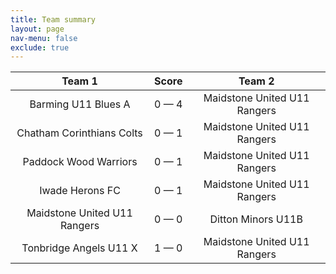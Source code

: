 ```yaml
---
title: Team summary
layout: page
nav-menu: false
exclude: true
---
```




|            Team 1            |    Score    |            Team 2            |
|:----------------------------:|:-----------:|:----------------------------:|
|     Barming U11 Blues A      | 0 &mdash; 4 | Maidstone United U11 Rangers |
|  Chatham Corinthians Colts   | 0 &mdash; 1 | Maidstone United U11 Rangers |
|    Paddock Wood Warriors     | 0 &mdash; 1 | Maidstone United U11 Rangers |
|       Iwade Herons FC        | 0 &mdash; 1 | Maidstone United U11 Rangers |
| Maidstone United U11 Rangers | 0 &mdash; 0 |      Ditton Minors U11B      |
|    Tonbridge Angels U11 X    | 1 &mdash; 0 | Maidstone United U11 Rangers |

 <br /><br /><br />